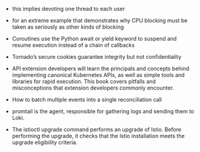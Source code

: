 
* this implies devoting one thread to each user

* for an extreme example that demonstrates why CPU blocking must be taken as seriously as other kinds of blocking

* Coroutines use the Python await or yield keyword to suspend and resume execution instead of a chain of callbacks 

* Tornado’s secure cookies guarantee integrity but not confidentiality

* API extension developers will learn the principals and concepts behind implementing canonical Kubernetes APIs, as well as simple tools and libraries for rapid execution. This book covers pitfalls and misconceptions that extension developers commonly encounter.

* How to batch multiple events into a single reconciliation call

* promtail is the agent, responsible for gathering logs and sending them to Loki.

* The istioctl upgrade command performs an upgrade of Istio. Before performing the upgrade, it checks that the Istio installation meets the upgrade eligibility criteria. 

